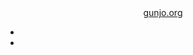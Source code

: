 ﻿<header>
  <a href="{{ site.url }}" title="{{ site.title }}" class="nav">gunjo.org</a>
  <nav>
    <ul>
      <li><a href="https://bsky.app/profile/{{ site.did }}" class="nav"><i class="fa-bluesky fa-2x"></i></a></li>
      <li><a href="https://github.com/{{ site.github }}" class="nav"><i class="fa-github fa-2x"></i></a></li>
    </ul>
  </nav>
</header>

